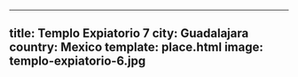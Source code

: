 ---
title: Templo Expiatorio 7
city: Guadalajara
country: Mexico
template: place.html
image: templo-expiatorio-6.jpg
----

